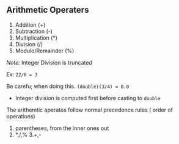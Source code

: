 ## Arithmetic Operaters
1. Addition (+)
2. Subtraction (-)
3. Multiplication (*)
4. Division (/)
5. Modulo/Remainder (%)

*Note:* Integer Division is truncated

*Ex:* `22/6 = 3`

Be carefu; when doing this. `(double)(3/4) = 0.0`
- Integer division is computed first before casting to `double`

The arithemtic aperatos follow normal precedence rules ( order of operations)

1. parentheses, from the inner ones out
2. *,/,%
3.+,-

